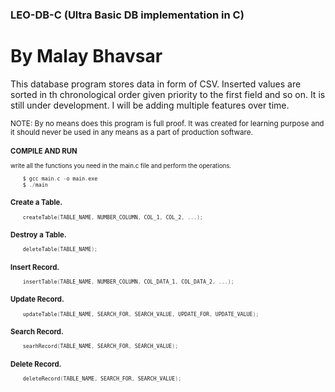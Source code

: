 ### LEO-DB-C (Ultra Basic DB implementation in C)

# By Malay Bhavsar

<p>This database program stores data in form of CSV. Inserted values are sorted in th chronological order given priority to the first field and so on. It is still under development. I will be adding multiple features over time.</p>
<small>NOTE: By no means does this program is full proof. It was created for learning purpose and it should never be used in any means as a part of production software.<small>

### COMPILE AND RUN

write all the functions you need in the main.c file and perform the operations.

```c
    $ gcc main.c -o main.exe
    $ ./main
```

### Create a Table.

```c
    createTable(TABLE_NAME, NUMBER_COLUMN, COL_1, COL_2, ...);
```

### Destroy a Table.

```c
    deleteTable(TABLE_NAME);
```

### Insert Record.

```c
    insertTable(TABLE_NAME, NUMBER_COLUMN, COL_DATA_1, COL_DATA_2, ...);
```

### Update Record.

```c
    updateTable(TABLE_NAME, SEARCH_FOR, SEARCH_VALUE, UPDATE_FOR, UPDATE_VALUE);
```

### Search Record.

```c
    searhRecord(TABLE_NAME, SEARCH_FOR, SEARCH_VALUE);
```

### Delete Record.

```c
    deleteRecord(TABLE_NAME, SEARCH_FOR, SEARCH_VALUE);
```
